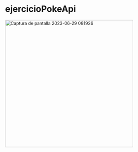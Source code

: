 # ejercicioPokeApi

<img width="415" alt="Captura de pantalla 2023-06-29 081926" src="https://github.com/chard33/ejercicioPokeApi/assets/86166607/5ea403de-4bba-4629-873d-3d0eb93324c9">

